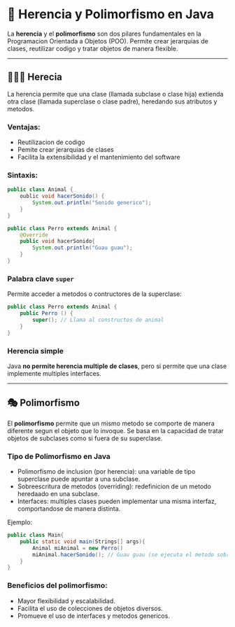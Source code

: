 # 🧬 Herencia y Polimorfismo en Java

La **herencia** y el **polimorfismo** son dos pilares fundamentales en la Programacion Orientada a Objetos (POO). Permite crear jerarquias de clases, reutilizar codigo y tratar objetos de manera flexible.

---

## 👩‍🧑‍🧒 Herecia

La herencia permite que una clase (llamada subclase o clase hija) extienda otra clase (llamada superclase o clase padre), heredando sus atributos y metodos.

### Ventajas:

- Reutilizacion de codigo
- Pemite crear jerarquias de clases
- Facilita la extensibilidad y el mantenimiento del software

### Sintaxis:

```java
public class Animal {
    oublic void hacerSonido() {
        System.out.println("Sonido generico");
    }
}

public class Perro extends Animal {
    @Override
    public void hacerSonido{
        System.out.println("Guau guau");
    }
}
```

### Palabra clave `super`

Permite acceder a metodos o contructores de la superclase:

```java
public class Perro extends Animal {
    public Perro () {
        super(); // Llama al constructos de animal
    }
}
```

### Herencia simple

Java **no permite herencia multiple de clases**, pero si permite que una clase implemente multiples interfaces.

---

## 🎭 Polimorfismo

El **polimorfismo** permite que un mismo metodo se comporte de manera diferente segun el objeto que lo invoque. Se basa en la capacidad de tratar objetos de subclases como si fuera de su superclase.

### Tipo de Polimorfismo en Java

- Polimorfismo de inclusion (por herencia): una variable de tipo superclase puede apuntar a una subclase.
- Sobreescritura de metodos (overriding): redefinicion de un metodo heredaado en una subclase.
- Interfaces: multiples clases pueden implementar una misma interfaz, comportandose de manera distinta.

Ejemplo:

```java
public class Main{
    public static void main(Strings[] args){
        Animal miAnimal = new Perro()
        miAnimal.hacerSonido(); // Guau guau (se ejecuta el metodo sobreescrito)
    }
}
```

### Beneficios del polimorfismo:

- Mayor flexibilidad y escalabilidad.
- Facilita el uso de colecciones de objetos diversos.
- Promueve el uso de interfaces y metodos genericos.
